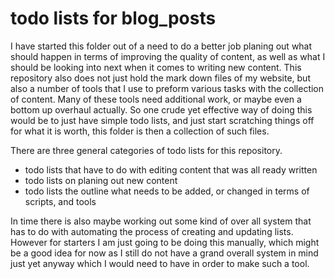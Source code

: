# todo lists for blog_posts

I have started this folder out of a need to do a better job planing out what should happen in terms of improving the quality of content, as well as what I should be looking into next when it comes to writing new content. This repository also does not just hold the mark down files of my website, but also a number of tools that I use to preform various tasks with the collection of content. Many of these tools need additional work, or maybe even a bottom up overhaul actually. So one crude yet effective way of doing this would be to just have simple todo lists, and just start scratching things off for what it is worth, this folder is then a collection of such files.

There are three general categories of todo lists for this repository.

* todo lists that have to do with editing content that was all ready written
* todo lists on planing out new content
* todo lists the outline what needs to be added, or changed in terms of scripts, and tools

In time there is also maybe working out some kind of over all system that has to do with automating the process of creating and updating lists. However for starters I am just going to be doing this manually, which might be a good idea for now as I still do not have a grand overall system in mind just yet anyway which I would need to have in order to make such a tool.
